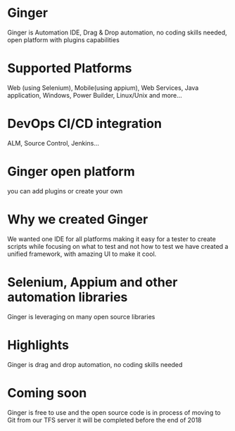 # Ginger
Ginger is Automation IDE, Drag & Drop automation, no coding skills needed, open platform with plugins capabilities
# Supported Platforms
Web (using Selenium), Mobile(using appium), Web Services, Java application, Windows, Power Builder, Linux/Unix and more...

# DevOps CI/CD integration
ALM, Source Control, Jenkins...

# Ginger open platform
you can add plugins or create your own

# Why we created Ginger
We wanted one IDE for all platforms making it easy for a tester to create scripts while focusing on what to test and not how to test
we have created a unified framework, with amazing UI to make it cool.

# Selenium, Appium and other automation libraries
Ginger is leveraging on many open source libraries 

# Highlights
Ginger is drag and drop automation, no coding skills needed

# Coming soon
Ginger is free to use and the open source code is in process of moving to Git from our TFS server it will be completed before the end of 2018
